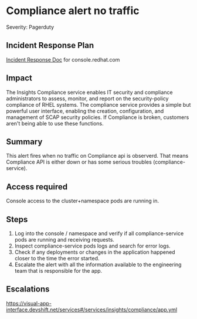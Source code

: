 # Compliance alert no traffic
Severity: Pagerduty

## Incident Response Plan
 [Incident Response Doc](https://docs.google.com/document/d/1AyEQnL4B11w7zXwum8Boty2IipMIxoFw1ri1UZB6xJE) for console.redhat.com

## Impact
The Insights Compliance service enables IT security and compliance administrators to assess, monitor, and report on the security-policy compliance of RHEL systems. The compliance service provides a simple but powerful user interface, enabling the creation, configuration, and management of SCAP security policies. If Compliance is broken, customers aren't being able to use these functions.

## Summary
This alert fires when no traffic on Compliance api is observerd. That means Compliance API is either down or has some serious troubles (compliance-service).

## Access required
Console access to the cluster+namespace pods are running in.

## Steps
1. Log into the console / namespace and verify if all compliance-service pods are running and receiving requests.
2. Inspect compliance-service pods logs and search for error logs.
3. Check if any deployments or changes in the application happened closer to the time the error started. 
4. Escalate the alert with all the information available to the engineering team that is responsible for the app.

## Escalations
https://visual-app-interface.devshift.net/services#/services/insights/compliance/app.yml
